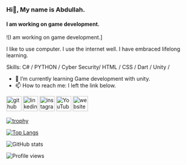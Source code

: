 ### Hi👋, My name is Abdullah.
#### I am working on game development.
![I am working on game development.]


I like to use computer. I use the internet well. I have embraced lifelong learning.

Skills: C# / PYTHON / Cyber Security/ HTML / CSS / Dart /  Unity /


- 🌱 I’m currently learning  Game development with unity. 
- 📫 How to reach me: I left the link below. 


[<img src='https://cdn.jsdelivr.net/npm/simple-icons@3.0.1/icons/github.svg' alt='github' height='40'>](https://github.com/berjcode)  [<img src='https://cdn.jsdelivr.net/npm/simple-icons@3.0.1/icons/linkedin.svg' alt='linkedin' height='40'>](https://www.linkedin.com/in/abdullahblk/)  [<img src='https://cdn.jsdelivr.net/npm/simple-icons@3.0.1/icons/instagram.svg' alt='instagram' height='40'>](https://www.instagram.com/abdblk_/)  [<img src='https://cdn.jsdelivr.net/npm/simple-icons@3.0.1/icons/youtube.svg' alt='YouTube' height='40'>](https://www.youtube.com/channel/https://www.youtube.com/channel/UC2OTbnw5XriuShJzFTKt3yg)  [<img src='https://cdn.jsdelivr.net/npm/simple-icons@3.0.1/icons/icloud.svg' alt='website' height='40'>](www.teknolojiyolcusu.com)  

[![trophy](https://github-profile-trophy.vercel.app/?username=berjcode)](https://github.com/ryo-ma/github-profile-trophy)

[![Top Langs](https://github-readme-stats.vercel.app/api/top-langs/?username=berjcode)](https://github.com/anuraghazra/github-readme-stats)

![GitHub stats](https://github-readme-stats.vercel.app/api?username=berjcode&show_icons=true&count_private=true)  

![Profile views](https://gpvc.arturio.dev/berjcode)  
